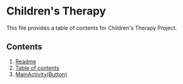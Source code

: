 # Children's Therapy

This file provides a table of contents for Children's Therapy Project.

## Contents

1.  [Readme](README.md)
2.  [Table of contents](toc.md)
3.  [MainActivity(Button)](MainActivity.kt)

